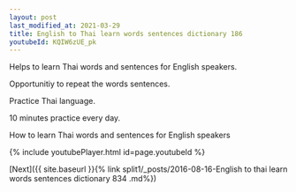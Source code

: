 ```yaml
---
layout: post
last_modified_at: 2021-03-29
title: English to Thai learn words sentences dictionary 186 
youtubeId: KQIW6zUE_pk
---
```

 
 
Helps to learn Thai words and sentences for English speakers.

Opportunitiy to repeat the words sentences. 

Practice Thai language. 
 
10 minutes practice every day. 
 
How to learn Thai words and sentences for English speakers 
 
{% include youtubePlayer.html id=page.youtubeId %}
 
 
[Next]({{ site.baseurl }}{% link  split1/_posts/2016-08-16-English to thai learn words sentences dictionary 834 .md%})
 
